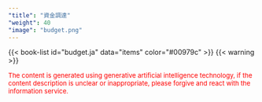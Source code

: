 ```yaml
---
"title": "資金調達"
"weight": 40
"image": "budget.png"
---
```


{{< book-list id="budget.ja" data="items" color="#00979c" >}}
{{< warning >}}
<p>
   <font color="red" size="2pt">The content is generated using generative artificial intelligence technology, if the content description is unclear or inappropriate, please forgive and react with the information service.</font>
</p>
